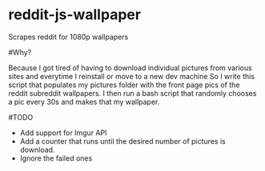 # reddit-js-wallpaper
Scrapes reddit for 1080p wallpapers

#Why?

Because I got tired of having to download individual pictures from various sites and everytime I reinstall or move to a new dev machine
So I write this script that populates my pictures folder with the front page pics of the reddit subreddit wallpapers. I then run a bash
script that randomly chooses a pic every 30s and makes that my wallpaper. 

#TODO

 * Add support for Imgur API
 * Add a counter that runs until the desired number of pictures is download.
 * Ignore the failed ones
